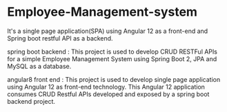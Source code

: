 # Employee-Management-system

It's a single page application(SPA) using Angular 12 as a front-end and Spring boot restful API as a backend.

spring boot backend : This project is used to develop CRUD RESTFul APIs for a simple Employee Management System using Spring Boot 2, JPA and MySQL as a database.

angular8 front end : This project is used to develop single page application using Angular  12 as front-end technology. This Angular 12 application consumes CRUD Restful APIs developed and exposed by a spring boot backend project.
